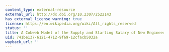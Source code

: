 ```yaml
---
content_type: external-resource
external_url: http://dx.doi.org/10.2307/2522143
has_external_license_warning: true
license: https://en.wikipedia.org/wiki/All_rights_reserved
status: ''
title: A Cobweb Model of the Supply and Starting Salary of New Engineers
uid: 741be137-6121-4712-9f69-12cfacb5032a
wayback_url: ''
---
```

